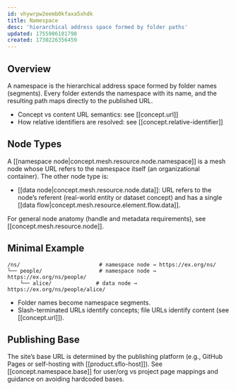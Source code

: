 ```yaml
---
id: vhywrpw2eemb0kfaxa5xhdk
title: Namespace
desc: 'hierarchical address space formed by folder paths'
updated: 1755906101798
created: 1730226356459
---
```


## Overview

A namespace is the hierarchical address space formed by folder names (segments). Every folder extends the namespace with its name, and the resulting path maps directly to the published URL.

- Concept vs content URL semantics: see [[concept.url]]
- How relative identifiers are resolved: see [[concept.relative-identifier]]

## Node Types

A [[namespace node|concept.mesh.resource.node.namespace]] is a mesh node whose URL refers to the namespace itself (an organizational container). The other node type is:

- [[data node|concept.mesh.resource.node.data]]: URL refers to the node’s referent (real-world entity or dataset concept) and has a single [[data flow|concept.mesh.resource.element.flow.data]].

For general node anatomy (handle and metadata requirements), see [[concept.mesh.resource.node]].

## Minimal Example

```file
/ns/                         # namespace node → https://ex.org/ns/
└── people/                  # namespace node → https://ex.org/ns/people/
    └── alice/              # data node → https://ex.org/ns/people/alice/
```

- Folder names become namespace segments.
- Slash-terminated URLs identify concepts; file URLs identify content (see [[concept.url]]).

## Publishing Base

The site’s base URL is determined by the publishing platform (e.g., GitHub Pages or self-hosting with [[product.sflo-host]]). See [[concept.namespace.base]] for user/org vs project page mappings and guidance on avoiding hardcoded bases.
